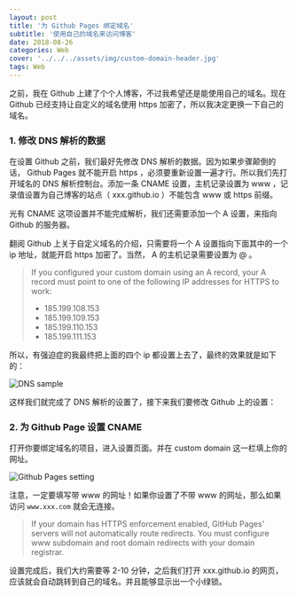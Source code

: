 ```yaml
---
layout: post
title: '为 Github Pages 绑定域名'
subtitle: '使用自己的域名来访问博客'
date: 2018-08-26
categories: Web
cover: '../../../assets/img/custom-domain-header.jpg'
tags: Web
---
```


之前，我在 Github 上建了个个人博客，不过我希望还是能使用自己的域名。现在 Github 已经支持让自定义的域名使用 https 加密了，所以我决定更换一下自己的域名。

### 1. 修改 DNS 解析的数据

在设置 Github 之前，我们最好先修改 DNS 解析的数据。因为如果步骤颠倒的话， Github Pages 就不能开启 https ，必须要重新设置一遍才行。所以我们先打开域名的 DNS 解析控制台。添加一条 CNAME 设置，主机记录设置为 www ，记录值设置为自己博客的站点（ xxx.github.io ）不能包含 www 或 https 前缀。

光有 CNAME 这项设置并不能完成解析，我们还需要添加一个 A 设置，来指向 Github 的服务器。

翻阅 Github 上关于自定义域名的介绍，只需要将一个 A 设置指向下面其中的一个 ip 地址，就能开启 https 加密了。当然， A 的主机记录需要设置为 @ 。

> If you configured your custom
domain using an A record, your A record must point to one of the following IP addresses for HTTPS to work:
>
> -   185.199.108.153
> -   185.199.109.153
> -   185.199.110.153
> -   185.199.111.153

所以，有强迫症的我最终把上面的四个 ip 都设置上去了，最终的效果就是如下的：

![DNS sample](../../../assets/screenshot/costom-domain-1.png)

这样我们就完成了 DNS 解析的设置了，接下来我们要修改 Github 上的设置：

### 2. 为 Github Page 设置 CNAME

打开你要绑定域名的项目，进入设置页面。并在 custom domain 这一栏填上你的网址。

![Github Pages setting](../../../assets/screenshot/costom-domain-2.png)

注意，一定要填写带 www 的网址！如果你设置了不带 www 的网址，那么如果访问 `www.xxx.com` 就会无连接。

> If your domain has HTTPS enforcement enabled, GitHub Pages' servers will not automatically route redirects. You must configure www subdomain and root domain redirects with your domain registrar.

设置完成后，我们大约需要等 2-10 分钟，之后我们打开 xxx.github.io 的网页，应该就会自动跳转到自己的域名。并且能够显示出一个小绿锁。
